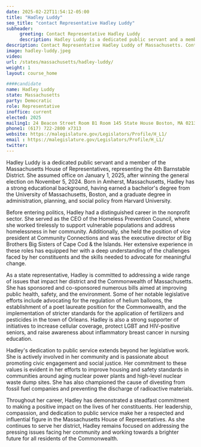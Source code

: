 ```yaml
---
date: 2025-02-22T11:54:12-05:00
title: "Hadley Luddy"
seo_title: "contact Representative Hadley Luddy"
subheader:
     greeting: Contact Representative Hadley Luddy
     description: Hadley Luddy is a dedicated public servant and a member of the Massachusetts House of Representatives, representing the 4th Barnstable District. She assumed office on January 1, 2025, after winning the general election on November 5, 2024.
description: Contact Representative Hadley Luddy of Massachusetts. Contact information for Hadley Luddy includes email address, phone number, and mailing address.
image: hadley-luddy.jpeg
video:
url: /states/massachusetts/hadley-luddy/
weight: 1
layout: course_home

####candidate
name: Hadley Luddy
state: Massachusetts
party: Democratic
role: Representative
inoffice: current
elected: 2025
mailing1: 24 Beacon Street Room B1 Room 145 State House Boston, MA 02133
phone1: (617) 722-2800 x7313
website: https://malegislature.gov/Legislators/Profile/H_L1/
email : https://malegislature.gov/Legislators/Profile/H_L1/
twitter: 
---
```

Hadley Luddy is a dedicated public servant and a member of the Massachusetts House of Representatives, representing the 4th Barnstable District. She assumed office on January 1, 2025, after winning the general election on November 5, 2024. Born in Amherst, Massachusetts, Hadley has a strong educational background, having earned a bachelor's degree from the University of Massachusetts, Boston, and a graduate degree in administration, planning, and social policy from Harvard University.

Before entering politics, Hadley had a distinguished career in the nonprofit sector. She served as the CEO of the Homeless Prevention Council, where she worked tirelessly to support vulnerable populations and address homelessness in her community. Additionally, she held the position of vice president at Community Connections and was the executive director of Big Brothers Big Sisters of Cape Cod & the Islands. Her extensive experience in these roles has equipped her with a deep understanding of the challenges faced by her constituents and the skills needed to advocate for meaningful change.

As a state representative, Hadley is committed to addressing a wide range of issues that impact her district and the Commonwealth of Massachusetts. She has sponsored and co-sponsored numerous bills aimed at improving public health, safety, and the environment. Some of her notable legislative efforts include advocating for the regulation of helium balloons, the establishment of a poet laureate position for the Commonwealth, and the implementation of stricter standards for the application of fertilizers and pesticides in the town of Orleans. Hadley is also a strong supporter of initiatives to increase cellular coverage, protect LGBT and HIV-positive seniors, and raise awareness about inflammatory breast cancer in nursing education.

Hadley's dedication to public service extends beyond her legislative work. She is actively involved in her community and is passionate about promoting civic engagement and social justice. Her commitment to these values is evident in her efforts to improve housing and safety standards in communities around aging nuclear power plants and high-level nuclear waste dump sites. She has also championed the cause of divesting from fossil fuel companies and preventing the discharge of radioactive materials.

Throughout her career, Hadley has demonstrated a steadfast commitment to making a positive impact on the lives of her constituents. Her leadership, compassion, and dedication to public service make her a respected and influential figure in the Massachusetts House of Representatives. As she continues to serve her district, Hadley remains focused on addressing the pressing issues facing her community and working towards a brighter future for all residents of the Commonwealth.
